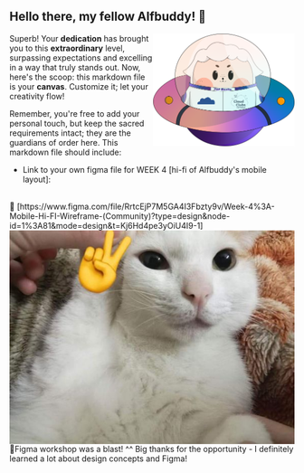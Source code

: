 ## Hello there, my fellow Alfbuddy! 💖

<img align="right" width="250px" src="../../assets/alf/alf-ufo.png">

Superb! Your **dedication** has brought you to this **extraordinary** level, surpassing expectations and excelling in a way that truly stands out. Now, here's the scoop: this markdown file is your **canvas**. Customize it; let your creativity flow!

Remember, you're free to add your personal touch, but keep the sacred requirements intact; they are the guardians of order here. This markdown file should include:
- Link to your own figma file for WEEK 4  [hi-fi of Alfbuddy's mobile layout]:
<br>
🚀 [https://www.figma.com/file/RrtcEjP7M5GA4I3Fbzty9v/Week-4%3A-Mobile-Hi-FI-Wireframe-(Community)?type=design&node-id=1%3A81&mode=design&t=Kj6Hd4pe3yOiU4I9-1]
<br>
 <img align="center" src="../../assets/submission-files-exercises/96f8ea1e8e183fd2bc0579e7e8fd30e9.jpg">
<br>
🚀Figma workshop was a blast! ^^ Big thanks for the opportunity - I definitely learned a lot about design concepts and Figma!